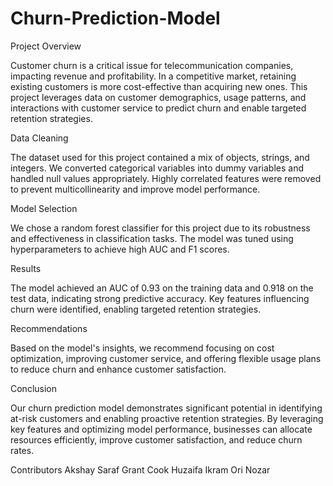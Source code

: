 # Churn-Prediction-Model
Project Overview

Customer churn is a critical issue for telecommunication companies, impacting revenue and profitability. In a competitive market, retaining existing customers is more cost-effective than acquiring new ones. This project leverages data on customer demographics, usage patterns, and interactions with customer service to predict churn and enable targeted retention strategies.

Data Cleaning

The dataset used for this project contained a mix of objects, strings, and integers. We converted categorical variables into dummy variables and handled null values appropriately. Highly correlated features were removed to prevent multicollinearity and improve model performance.

Model Selection

We chose a random forest classifier for this project due to its robustness and effectiveness in classification tasks. The model was tuned using hyperparameters to achieve high AUC and F1 scores.

Results

The model achieved an AUC of 0.93 on the training data and 0.918 on the test data, indicating strong predictive accuracy. Key features influencing churn were identified, enabling targeted retention strategies.

Recommendations

Based on the model's insights, we recommend focusing on cost optimization, improving customer service, and offering flexible usage plans to reduce churn and enhance customer satisfaction.

Conclusion

Our churn prediction model demonstrates significant potential in identifying at-risk customers and enabling proactive retention strategies. By leveraging key features and optimizing model performance, businesses can allocate resources efficiently, improve customer satisfaction, and reduce churn rates.

Contributors
Akshay Saraf
Grant Cook
Huzaifa Ikram
Ori Nozar
